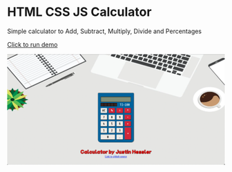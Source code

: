 # HTML CSS JS Calculator

Simple calculator to Add, Subtract, Multiply, Divide and Percentages

[Click to run demo](https://calculator-project-a1c83.web.app/)

![Calculator](./images/demophoto.png)
